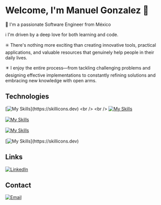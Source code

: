 # Welcome, I'm Manuel Gonzalez 👋

👤 I'm a passionate Software Engineer from México

ℹ️ I'm driven by a deep love for both learning and code. 

✳️ There's nothing more exciting than creating innovative tools, practical applications, and valuable resources that genuinely help people in their daily lives. 

✴️ I enjoy the entire process—from tackling challenging problems and designing effective implementations to constantly refining solutions and embracing new knowledge with open arms.


## Technologies


[![My Skills](https://skillicons.dev/icons?i=html,css,js,ts,sass,)](https://skillicons.dev)
<br />
<br />
[![My Skills](https://skillicons.dev/icons?i=angular,react,tailwindcss,bootstrap,vite,redux,npm)](https://skillicons.dev)
<br />
<br />
[![My Skills](https://skillicons.dev/icons?i=cs,nestjs,dotnet,jest,nodejs,express)](https://skillicons.dev)
<br />
<br />
[![My Skills](https://skillicons.dev/icons?i=mysql,postgres,redis,sqlite)](https://skillicons.dev)
<br />
<br />
[![My Skills](https://skillicons.dev/icons?i=azure,bitbucket,git,github,gmail,linux,neovim,nginx,notion,postman,sublime,ubuntu,vim,visualstudio,vscode,windows,)](https://skillicons.dev)

## Links
[![LinkedIn](https://img.shields.io/badge/LinkedIn-@manuelagh89-487FCF?style=for-the-badge&logo=LinkedIn&logoColor=white&labelColor=101010)](https://www.linkedin.com/in/manuelagh89/)

## Contact
[![Email](https://img.shields.io/badge/ingcapadev@gmail.com-email-D14836?style=for-the-badge&logo=gmail&logoColor=white&labelColor=101010)](mailto:manuel_agh@hotmail.com)

